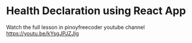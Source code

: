 # Health Declaration using React App

Watch the full lesson in pinoyfreecoder youtube channel https://youtu.be/kYsgJPJZJIg
